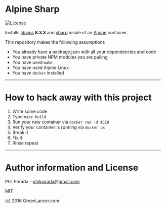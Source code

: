 # Alpine Sharp
[![License](https://img.shields.io/badge/license-MIT-brightgreen.svg)](LICENSE)

Installs [libvips](https://pkgs.alpinelinux.org/packages?name=vips*&branch=&repo=&arch=&maintainer=) **8.3.3** and [sharp](https://github.com/lovell/sharp) inside of an [Alpine](https://alpinelinux.org/) container.

This repository makes the following assumptions

* You already have a package.json with all your dependencies and code
* You have private NPM modules you are pulling
* You have used `make`
* You have used Alpine Linux
* You have `docker` installed

- - - -
# How to hack away with this project

1. Write some code
1. Type `make build`
1. Run your new container via `docker run -d $CID`
1. Verify your container is running via `docker ps`
1. Break it
1. Fix it
1. Rinse repeat

- - - -
# Author information and License

Phil Porada - philporada@gmail.com

MIT

(c) 2016 GreenLancer.com
